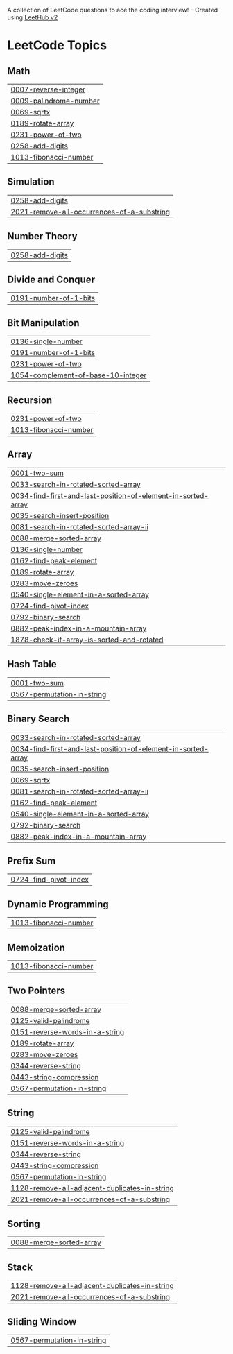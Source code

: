 A collection of LeetCode questions to ace the coding interview! - Created using [LeetHub v2](https://github.com/arunbhardwaj/LeetHub-2.0)
<!---LeetCode Topics Start-->
# LeetCode Topics
## Math
|  |
| ------- |
| [0007-reverse-integer](https://github.com/Balkrishna6420/LeetCode/tree/master/0007-reverse-integer) |
| [0009-palindrome-number](https://github.com/Balkrishna6420/LeetCode/tree/master/0009-palindrome-number) |
| [0069-sqrtx](https://github.com/Balkrishna6420/LeetCode/tree/master/0069-sqrtx) |
| [0189-rotate-array](https://github.com/Balkrishna6420/LeetCode/tree/master/0189-rotate-array) |
| [0231-power-of-two](https://github.com/Balkrishna6420/LeetCode/tree/master/0231-power-of-two) |
| [0258-add-digits](https://github.com/Balkrishna6420/LeetCode/tree/master/0258-add-digits) |
| [1013-fibonacci-number](https://github.com/Balkrishna6420/LeetCode/tree/master/1013-fibonacci-number) |
## Simulation
|  |
| ------- |
| [0258-add-digits](https://github.com/Balkrishna6420/LeetCode/tree/master/0258-add-digits) |
| [2021-remove-all-occurrences-of-a-substring](https://github.com/Balkrishna6420/LeetCode/tree/master/2021-remove-all-occurrences-of-a-substring) |
## Number Theory
|  |
| ------- |
| [0258-add-digits](https://github.com/Balkrishna6420/LeetCode/tree/master/0258-add-digits) |
## Divide and Conquer
|  |
| ------- |
| [0191-number-of-1-bits](https://github.com/Balkrishna6420/LeetCode/tree/master/0191-number-of-1-bits) |
## Bit Manipulation
|  |
| ------- |
| [0136-single-number](https://github.com/Balkrishna6420/LeetCode/tree/master/0136-single-number) |
| [0191-number-of-1-bits](https://github.com/Balkrishna6420/LeetCode/tree/master/0191-number-of-1-bits) |
| [0231-power-of-two](https://github.com/Balkrishna6420/LeetCode/tree/master/0231-power-of-two) |
| [1054-complement-of-base-10-integer](https://github.com/Balkrishna6420/LeetCode/tree/master/1054-complement-of-base-10-integer) |
## Recursion
|  |
| ------- |
| [0231-power-of-two](https://github.com/Balkrishna6420/LeetCode/tree/master/0231-power-of-two) |
| [1013-fibonacci-number](https://github.com/Balkrishna6420/LeetCode/tree/master/1013-fibonacci-number) |
## Array
|  |
| ------- |
| [0001-two-sum](https://github.com/Balkrishna6420/LeetCode/tree/master/0001-two-sum) |
| [0033-search-in-rotated-sorted-array](https://github.com/Balkrishna6420/LeetCode/tree/master/0033-search-in-rotated-sorted-array) |
| [0034-find-first-and-last-position-of-element-in-sorted-array](https://github.com/Balkrishna6420/LeetCode/tree/master/0034-find-first-and-last-position-of-element-in-sorted-array) |
| [0035-search-insert-position](https://github.com/Balkrishna6420/LeetCode/tree/master/0035-search-insert-position) |
| [0081-search-in-rotated-sorted-array-ii](https://github.com/Balkrishna6420/LeetCode/tree/master/0081-search-in-rotated-sorted-array-ii) |
| [0088-merge-sorted-array](https://github.com/Balkrishna6420/LeetCode/tree/master/0088-merge-sorted-array) |
| [0136-single-number](https://github.com/Balkrishna6420/LeetCode/tree/master/0136-single-number) |
| [0162-find-peak-element](https://github.com/Balkrishna6420/LeetCode/tree/master/0162-find-peak-element) |
| [0189-rotate-array](https://github.com/Balkrishna6420/LeetCode/tree/master/0189-rotate-array) |
| [0283-move-zeroes](https://github.com/Balkrishna6420/LeetCode/tree/master/0283-move-zeroes) |
| [0540-single-element-in-a-sorted-array](https://github.com/Balkrishna6420/LeetCode/tree/master/0540-single-element-in-a-sorted-array) |
| [0724-find-pivot-index](https://github.com/Balkrishna6420/LeetCode/tree/master/0724-find-pivot-index) |
| [0792-binary-search](https://github.com/Balkrishna6420/LeetCode/tree/master/0792-binary-search) |
| [0882-peak-index-in-a-mountain-array](https://github.com/Balkrishna6420/LeetCode/tree/master/0882-peak-index-in-a-mountain-array) |
| [1878-check-if-array-is-sorted-and-rotated](https://github.com/Balkrishna6420/LeetCode/tree/master/1878-check-if-array-is-sorted-and-rotated) |
## Hash Table
|  |
| ------- |
| [0001-two-sum](https://github.com/Balkrishna6420/LeetCode/tree/master/0001-two-sum) |
| [0567-permutation-in-string](https://github.com/Balkrishna6420/LeetCode/tree/master/0567-permutation-in-string) |
## Binary Search
|  |
| ------- |
| [0033-search-in-rotated-sorted-array](https://github.com/Balkrishna6420/LeetCode/tree/master/0033-search-in-rotated-sorted-array) |
| [0034-find-first-and-last-position-of-element-in-sorted-array](https://github.com/Balkrishna6420/LeetCode/tree/master/0034-find-first-and-last-position-of-element-in-sorted-array) |
| [0035-search-insert-position](https://github.com/Balkrishna6420/LeetCode/tree/master/0035-search-insert-position) |
| [0069-sqrtx](https://github.com/Balkrishna6420/LeetCode/tree/master/0069-sqrtx) |
| [0081-search-in-rotated-sorted-array-ii](https://github.com/Balkrishna6420/LeetCode/tree/master/0081-search-in-rotated-sorted-array-ii) |
| [0162-find-peak-element](https://github.com/Balkrishna6420/LeetCode/tree/master/0162-find-peak-element) |
| [0540-single-element-in-a-sorted-array](https://github.com/Balkrishna6420/LeetCode/tree/master/0540-single-element-in-a-sorted-array) |
| [0792-binary-search](https://github.com/Balkrishna6420/LeetCode/tree/master/0792-binary-search) |
| [0882-peak-index-in-a-mountain-array](https://github.com/Balkrishna6420/LeetCode/tree/master/0882-peak-index-in-a-mountain-array) |
## Prefix Sum
|  |
| ------- |
| [0724-find-pivot-index](https://github.com/Balkrishna6420/LeetCode/tree/master/0724-find-pivot-index) |
## Dynamic Programming
|  |
| ------- |
| [1013-fibonacci-number](https://github.com/Balkrishna6420/LeetCode/tree/master/1013-fibonacci-number) |
## Memoization
|  |
| ------- |
| [1013-fibonacci-number](https://github.com/Balkrishna6420/LeetCode/tree/master/1013-fibonacci-number) |
## Two Pointers
|  |
| ------- |
| [0088-merge-sorted-array](https://github.com/Balkrishna6420/LeetCode/tree/master/0088-merge-sorted-array) |
| [0125-valid-palindrome](https://github.com/Balkrishna6420/LeetCode/tree/master/0125-valid-palindrome) |
| [0151-reverse-words-in-a-string](https://github.com/Balkrishna6420/LeetCode/tree/master/0151-reverse-words-in-a-string) |
| [0189-rotate-array](https://github.com/Balkrishna6420/LeetCode/tree/master/0189-rotate-array) |
| [0283-move-zeroes](https://github.com/Balkrishna6420/LeetCode/tree/master/0283-move-zeroes) |
| [0344-reverse-string](https://github.com/Balkrishna6420/LeetCode/tree/master/0344-reverse-string) |
| [0443-string-compression](https://github.com/Balkrishna6420/LeetCode/tree/master/0443-string-compression) |
| [0567-permutation-in-string](https://github.com/Balkrishna6420/LeetCode/tree/master/0567-permutation-in-string) |
## String
|  |
| ------- |
| [0125-valid-palindrome](https://github.com/Balkrishna6420/LeetCode/tree/master/0125-valid-palindrome) |
| [0151-reverse-words-in-a-string](https://github.com/Balkrishna6420/LeetCode/tree/master/0151-reverse-words-in-a-string) |
| [0344-reverse-string](https://github.com/Balkrishna6420/LeetCode/tree/master/0344-reverse-string) |
| [0443-string-compression](https://github.com/Balkrishna6420/LeetCode/tree/master/0443-string-compression) |
| [0567-permutation-in-string](https://github.com/Balkrishna6420/LeetCode/tree/master/0567-permutation-in-string) |
| [1128-remove-all-adjacent-duplicates-in-string](https://github.com/Balkrishna6420/LeetCode/tree/master/1128-remove-all-adjacent-duplicates-in-string) |
| [2021-remove-all-occurrences-of-a-substring](https://github.com/Balkrishna6420/LeetCode/tree/master/2021-remove-all-occurrences-of-a-substring) |
## Sorting
|  |
| ------- |
| [0088-merge-sorted-array](https://github.com/Balkrishna6420/LeetCode/tree/master/0088-merge-sorted-array) |
## Stack
|  |
| ------- |
| [1128-remove-all-adjacent-duplicates-in-string](https://github.com/Balkrishna6420/LeetCode/tree/master/1128-remove-all-adjacent-duplicates-in-string) |
| [2021-remove-all-occurrences-of-a-substring](https://github.com/Balkrishna6420/LeetCode/tree/master/2021-remove-all-occurrences-of-a-substring) |
## Sliding Window
|  |
| ------- |
| [0567-permutation-in-string](https://github.com/Balkrishna6420/LeetCode/tree/master/0567-permutation-in-string) |
<!---LeetCode Topics End-->